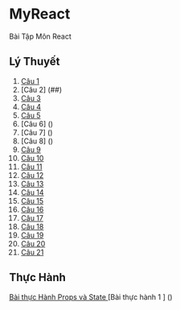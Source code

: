 # MyReact
Bài Tập Môn React
## Lý Thuyết
1. [Câu 1 ](https://codepen.io/ngochoaitran/pen/LYrJboY)
2. [Câu 2] (##)
3. [Câu 3](https://codepen.io/ngochoaitran/pen/XWYPprQ)
4. [Câu 4](https://codepen.io/ngochoaitran/pen/qBKMREE)
5. [Câu 5](https://codepen.io/ngochoaitran/pen/NWzLdPy)
6. [Câu 6] ()
7. [Câu 7] ()
8. [Câu 8] ()
9. [Câu 9](https://codepen.io/ngochoaitran/pen/MWXebXo)
10. [Câu 10](https://codepen.io/ngochoaitran/pen/OJEWgwJ)
11. [Câu 11](https://codepen.io/ngochoaitran/pen/YzvZOxo)
12. [Câu 12](https://codepen.io/ngochoaitran/pen/rNKjyer)
13. [Câu 13](https://codepen.io/ngochoaitran/pen/XWYpMjP)
14. [Câu 14](https://codepen.io/ngochoaitran/pen/ExRvrbe)
15. [Câu 15](https://codepen.io/ngochoaitran/details/gOKxypK)
16. [Câu 16](https://codepen.io/ngochoaitran/details/JjZrvZJ)
17. [Câu 17](https://codepen.io/ngochoaitran/details/MWXEGBK)
18. [Câu 18](https://codesandbox.io/s/cau-18-m7prhr)
19. [Câu 19](https://codesandbox.io/s/cau-19-d1elxu)
20. [Câu 20](https://codesandbox.io/s/bai-20-lxpxrr)
21. [Câu 21](https://codesandbox.io/s/bai-20-io979x)
## Thực Hành
[Bài thực Hành Props và State ](https://codesandbox.io/s/prop-and-state-5lv1y4)
[Bài thực hành 1 ] ()
